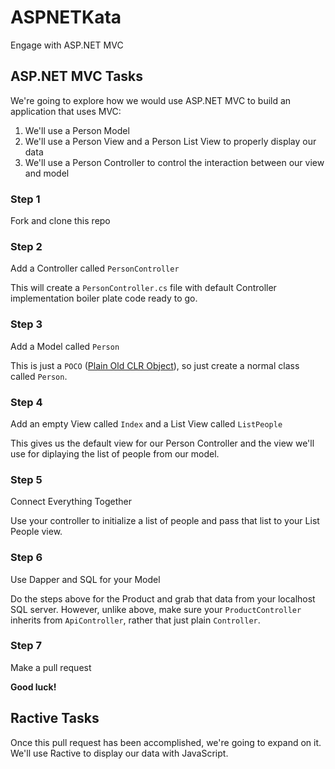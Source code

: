 # ASPNETKata
Engage with ASP.NET MVC

## ASP.NET MVC Tasks
We're going to explore how we would use ASP.NET MVC to build an application that uses MVC:

1. We'll use a Person Model
1. We'll use a Person View and a Person List View to properly display our data
1. We'll use a Person Controller to control the interaction between our view and model

### Step 1
Fork and clone this repo

### Step 2
Add a Controller called `PersonController`

This will create a `PersonController.cs` file with default Controller implementation boiler plate code ready to go.

### Step 3
Add a Model called `Person`

This is just a `POCO` ([Plain Old CLR Object](https://en.wikipedia.org/wiki/Plain_old_CLR_object)), so just create a normal class called `Person`.

### Step 4
Add an empty View called `Index` and a List View called `ListPeople`

This gives us the default view for our Person Controller and the view we'll use for diplaying the list of people from our model.

### Step 5
Connect Everything Together

Use your controller to initialize a list of people and pass that list to your List People view.

### Step 6
Use Dapper and SQL for your Model

Do the steps above for the Product and grab that data from your localhost SQL server. However, unlike above, make sure your `ProductController` inherits from `ApiController`, rather that just plain `Controller`.

### Step 7
Make a pull request

**Good luck!**

## Ractive Tasks
Once this pull request has been accomplished, we're going to expand on it. We'll use Ractive to display our data with JavaScript.
